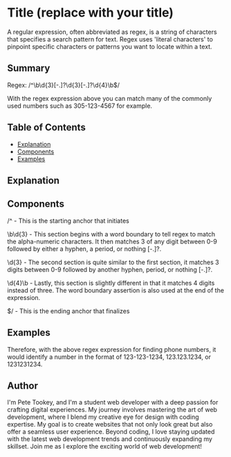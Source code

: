# Title (replace with your title)

A regular expression, often abbreviated as regex, is a string of characters that specifies a search pattern for text. Regex uses 'literal characters' to pinpoint specific characters or patterns you want to locate within a text.

## Summary

Regex: /^\b\d{3}[-.]?\d{3}[-.]?\d{4}\b$/

With the regex expression above you can match many of the commonly used numbers such as 305-123-4567 for example.

## Table of Contents

- [Explanation](#explanation)
- [Components](#components)
- [Examples](#examples)


## Explanation

## Components

/^ - This is the starting anchor that initiates

\b\d{3} - This section begins with a word boundary to tell regex to match the alpha-numeric characters. It then matches 3 of any digit between 0-9 followed by either a hyphen, a period, or nothing [-.]?.

\d{3} - The second section is quite similar to the first section, it matches 3 digits between 0-9 followed by another hyphen, period, or nothing [-.]?.

\d{4}\b - Lastly, this section is slightly different in that it matches 4 digits instead of three. The word boundary assertion is also used at the end of the expression.

$/ - This is the ending anchor that finalizes

## Examples

Therefore, with the above regex expression for finding phone numbers, it would identify a number in the format of 123-123-1234, 123.123.1234, or 1231231234.

## Author

I'm Pete Tookey, and I'm a student web developer with a deep passion for crafting digital experiences. My journey involves mastering the art of web development, where I blend my creative eye for design with coding expertise. My goal is to create websites that not only look great but also offer a seamless user experience. Beyond coding, I love staying updated with the latest web development trends and continuously expanding my skillset. Join me as I explore the exciting world of web development!
